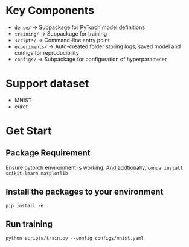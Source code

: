 # Key Components
- `dense/` → Subpackage for PyTorch model definitions
- `training/` → Subpackage for training
- `scripts/` → Command-line entry point
- `experiments/` → Auto-created folder storing logs, saved model and configs for reproducibility
- `configs/` → Subpackage for configuration of hyperparameter

# Support dataset
- MNIST
- curet

# Get Start

## Package Requirement

Ensure pytorch environment is working. And addtionally,
`conda install scikit-learn matplotlib`

## Install the packages to your environment

`pip install -e .`

## Run training

`python scripts/train.py --config configs/mnist.yaml`